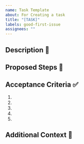 ```yaml
---
name: Task Template
about: For Creating a task
title: "[TASK]"
labels: good-first-issue
assignees: ""
---
```


## Description 📝
<!-- A clear and concise description of the task. -->

## Proposed Steps 📝
<!-- Give a step by step approach on how you intend to solve this task. -->

## Acceptance Criteria ✅
1. 
2. 
3. 
4. 
5. 

## Additional Context 📌
<!-- Add any other context about this task here. -->